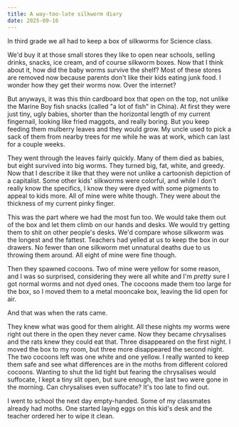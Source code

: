 ```yaml
---
title: A way-too-late silkworm diary
date: 2025-09-16
---
```


In third grade we all had to keep a box of silkworms for Science class.

We'd buy it at those small stores they like to open near schools, selling drinks, snacks, ice cream, and of course silkworm boxes. Now that I think about it, how did the baby worms survive the shelf? Most of these stores are removed now because parents don't like their kids eating junk food. I wonder how they get their worms now. Over the internet?

But anyways, it was this thin cardboard box that open on the top, not unlike the Marine Boy fish snacks (called "a lot of fish" in China). At first they were just tiny, ugly babies, shorter than the horizontal length of my current fingernail, looking like fried maggots, and really boring. But you keep feeding them mulberry leaves and they would grow. My uncle used to pick a sack of them from nearby trees for me while he was at work, which can last for a couple weeks.

They went through the leaves fairly quickly. Many of them died as babies, but eight survived into big worms. They turned big, fat, white, and greedy. Now that I describe it like that they were not unlike a cartoonish depiction of a capitalist. Some other kids' silkworms were colorful, and while I don't really know the specifics, I know they were dyed with some pigments to appeal to kids more. All of mine were white though. They were about the thickness of my current pinky finger.

This was the part where we had the most fun too. We would take them out of the box and let them climb on our hands and desks. We would try getting them to shit on other people's desks. We'd compare whose silkworm was the longest and the fattest. Teachers had yelled at us to keep the box in our drawers. No fewer than one silkworm met unnatural deaths due to us throwing them around. All eight of mine were fine though.

Then they spawned cocoons. Two of mine were yellow for some reason, and I was so surprised, considering they were all white and I'm *pretty* sure I got normal worms and not dyed ones. The cocoons made them too large for the box, so I moved them to a metal mooncake box, leaving the lid open for air.

And that was when the rats came.

They knew what was good for them alright. All these nights my worms were right out there in the open they never came. Now they became chrysalises and the rats knew they could eat that. Three disappeared on the first night. I moved the box to my room, but three more disappeared the second night. The two cocoons left was one white and one yellow. I really wanted to keep them safe and see what differences are in the moths from different colored cocoons. Wanting to shut the lid tight but fearing the chrysalises would suffocate, I kept a tiny slit open, but sure enough, the last two were gone in the morning. Can chrysalises even suffocate? It's too late to find out.

I went to school the next day empty-handed. Some of my classmates already had moths. One started laying eggs on this kid's desk and the teacher ordered her to wipe it clean.
